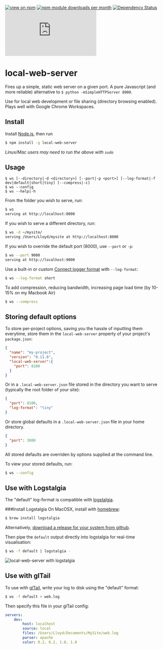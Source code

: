 [![view on npm](http://img.shields.io/npm/v/local-web-server.svg)](https://www.npmjs.org/package/local-web-server)
[![npm module downloads per month](http://img.shields.io/npm/dm/local-web-server.svg)](https://www.npmjs.org/package/local-web-server)
[![Dependency Status](https://david-dm.org/75lb/local-web-server.svg)](https://david-dm.org/75lb/local-web-server)
![Analytics](https://ga-beacon.appspot.com/UA-27725889-12/local-web-server/README.md?pixel)

local-web-server
================
Fires up a simple, static web server on a given port. A pure Javascript (and more reliable) alternative to `$ python -mSimpleHTTPServer 8000`.

Use for local web development or file sharing (directory browsing enabled). Plays well with Google Chrome Workspaces.

Install
-------
Install [Node.js](http://nodejs.org), then run

```sh
$ npm install -g local-web-server
```

*Linux/Mac users may need to run the above with `sudo`*

Usage
-----
```
$ ws [--directory|-d <directory>] [--port|-p <port>] [--log-format|-f dev|default|short|tiny] [--compress|-c]
$ ws --config
$ ws --help|-h
```

From the folder you wish to serve, run:
```sh
$ ws
serving at http://localhost:8000
```

If you wish to serve a different directory, run:
```sh
$ ws -d ~/mysite/
serving /Users/Lloyd/mysite at http://localhost:8000
```

If you wish to override the default port (8000), use `--port` or `-p`:
```sh
$ ws --port 9000
serving at http://localhost:9000
```

Use a built-in or custom [Connect logger format](http://www.senchalabs.org/connect/logger.html) with `--log-format`:
```sh
$ ws --log-format short
```

To add compression, reducing bandwidth, increasing page load time (by 10-15% on my Macbook Air)
```sh
$ ws --compress
```

Storing default options
-----------------------
To store per-project options, saving you the hassle of inputting them everytime, store them in the `local-web-server` property of your project's `package.json`:
```json
{
  "name": "my-project",
  "version": "0.11.8",
  "local-web-server":{
    "port": 8100
  }
}
```

Or in a `.local-web-server.json` file stored in the directory you want to serve (typically the root folder of your site):
```json
{
  "port": 8100,
  "log-format": "tiny"
}
```

Or store global defaults in a `.local-web-server.json` file in your home directory.
```json
{
  "port": 3000
}
```

All stored defaults are overriden by options supplied at the command line. 

To view your stored defaults, run: 

```sh
$ ws --config
```

Use with Logstalgia
-------------------
The "default" log-format is compatible with [logstalgia](http://code.google.com/p/logstalgia/). 

###Install Logstalgia
On MacOSX, install with [homebrew](http://brew.sh):
```sh
$ brew install logstalgia
```

Alternatively, [download a release for your system from github](https://github.com/acaudwell/Logstalgia/releases/latest).

Then pipe the `default` output directly into logstalgia for real-time visualisation:
```sh
$ ws -f default | logstalgia -
```

![local-web-server with logstalgia](http://75lb.github.io/local-web-server/logstagia.gif)

Use with glTail
---------------
To use with [glTail](http://www.fudgie.org), write your log to disk using the "default" format:
```sh
$ ws -f default > web.log
```

Then specify this file in your glTail config:

```yaml
servers:
    dev:
        host: localhost
        source: local
        files: /Users/Lloyd/Documents/MySite/web.log
        parser: apache
        color: 0.2, 0.2, 1.0, 1.0
```
